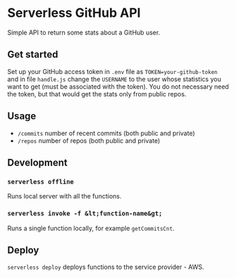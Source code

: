 # Serverless GitHub API

Simple API to return some stats about a GitHub user.

## Get started

Set up your GitHub access token in `.env` file as `TOKEN=your-github-token` and in file `handle.js` change the `USERNAME` to the user whose statistics you want to get (must be associated with the token). You do not necessary need the token, but that would get the stats only from public repos.

## Usage

- `/commits` number of recent commits (both public and private)
- `/repos` number of repos (both public and private)

## Development

### ``serverless offline``

Runs local server with all the functions.

### ``serverless invoke -f &lt;function-name&gt;``

Runs a single function locally, for example `getCommitsCnt`.

## Deploy

`serverless deploy` deploys functions to the service provider - AWS.
